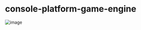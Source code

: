 # console-platform-game-engine

![image](https://user-images.githubusercontent.com/61236761/157878337-ec5ff88c-9586-4d98-8904-99cdededd4c4.png)
